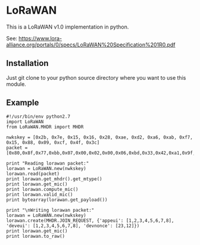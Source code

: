 # LoRaWAN
This is a LoRaWAN v1.0 implementation in python.

See: https://www.lora-alliance.org/portals/0/specs/LoRaWAN%20Specification%201R0.pdf

## Installation
Just git clone to your python source directory where you want to use this module.

## Example
```
#!/usr/bin/env python2.7
import LoRaWAN
from LoRaWAN.MHDR import MHDR

nwkskey = [0x2b, 0x7e, 0x15, 0x16, 0x28, 0xae, 0xd2, 0xa6, 0xab, 0xf7, 0x15, 0x88, 0x09, 0xcf, 0x4f, 0x3c]
packet = [0x80,0x8f,0x77,0xbb,0x07,0x00,0x02,0x00,0x06,0xbd,0x33,0x42,0xa1,0x9f,0xcc,0x3c,0x8d,0x6b,0xcb,0x5f,0xdb,0x05,0x48,0xdb,0x4d,0xc8,0x50,0x14,0xae,0xeb,0xfe,0x0b,0x54,0xb1,0xc9,0x98,0xde,0xf5,0x3e,0x97,0x9b,0x70,0x1d,0xab,0xb0,0x45,0x30,0x0e,0xf8,0x69,0x9c,0x38,0xfc,0x1a,0x34,0xd5]

print "Reading lorawan packet:"
lorawan = LoRaWAN.new(nwkskey)
lorawan.read(packet)
print lorawan.get_mhdr().get_mtype()
print lorawan.get_mic()
print lorawan.compute_mic()
print lorawan.valid_mic()
print bytearray(lorawan.get_payload())

print "\nWriting lorawan packet:"
lorawan = LoRaWAN.new(nwkskey)
lorawan.create(MHDR.JOIN_REQUEST, {'appeui': [1,2,3,4,5,6,7,8], 'deveui': [1,2,3,4,5,6,7,8], 'devnonce': [23,12]})
print lorawan.get_mic()
print lorawan.to_raw()
```
